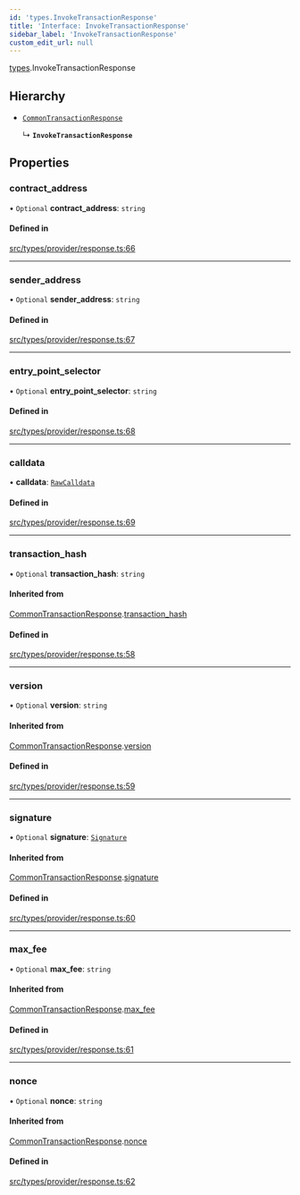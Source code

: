 ```yaml
---
id: 'types.InvokeTransactionResponse'
title: 'Interface: InvokeTransactionResponse'
sidebar_label: 'InvokeTransactionResponse'
custom_edit_url: null
---
```


[types](../namespaces/types.md).InvokeTransactionResponse

## Hierarchy

- [`CommonTransactionResponse`](types.CommonTransactionResponse.md)

  ↳ **`InvokeTransactionResponse`**

## Properties

### contract_address

• `Optional` **contract_address**: `string`

#### Defined in

[src/types/provider/response.ts:66](https://github.com/starknet-io/starknet.js/blob/v5.29.0/src/types/provider/response.ts#L66)

---

### sender_address

• `Optional` **sender_address**: `string`

#### Defined in

[src/types/provider/response.ts:67](https://github.com/starknet-io/starknet.js/blob/v5.29.0/src/types/provider/response.ts#L67)

---

### entry_point_selector

• `Optional` **entry_point_selector**: `string`

#### Defined in

[src/types/provider/response.ts:68](https://github.com/starknet-io/starknet.js/blob/v5.29.0/src/types/provider/response.ts#L68)

---

### calldata

• **calldata**: [`RawCalldata`](../namespaces/types.md#rawcalldata)

#### Defined in

[src/types/provider/response.ts:69](https://github.com/starknet-io/starknet.js/blob/v5.29.0/src/types/provider/response.ts#L69)

---

### transaction_hash

• `Optional` **transaction_hash**: `string`

#### Inherited from

[CommonTransactionResponse](types.CommonTransactionResponse.md).[transaction_hash](types.CommonTransactionResponse.md#transaction_hash)

#### Defined in

[src/types/provider/response.ts:58](https://github.com/starknet-io/starknet.js/blob/v5.29.0/src/types/provider/response.ts#L58)

---

### version

• `Optional` **version**: `string`

#### Inherited from

[CommonTransactionResponse](types.CommonTransactionResponse.md).[version](types.CommonTransactionResponse.md#version)

#### Defined in

[src/types/provider/response.ts:59](https://github.com/starknet-io/starknet.js/blob/v5.29.0/src/types/provider/response.ts#L59)

---

### signature

• `Optional` **signature**: [`Signature`](../namespaces/types.md#signature)

#### Inherited from

[CommonTransactionResponse](types.CommonTransactionResponse.md).[signature](types.CommonTransactionResponse.md#signature)

#### Defined in

[src/types/provider/response.ts:60](https://github.com/starknet-io/starknet.js/blob/v5.29.0/src/types/provider/response.ts#L60)

---

### max_fee

• `Optional` **max_fee**: `string`

#### Inherited from

[CommonTransactionResponse](types.CommonTransactionResponse.md).[max_fee](types.CommonTransactionResponse.md#max_fee)

#### Defined in

[src/types/provider/response.ts:61](https://github.com/starknet-io/starknet.js/blob/v5.29.0/src/types/provider/response.ts#L61)

---

### nonce

• `Optional` **nonce**: `string`

#### Inherited from

[CommonTransactionResponse](types.CommonTransactionResponse.md).[nonce](types.CommonTransactionResponse.md#nonce)

#### Defined in

[src/types/provider/response.ts:62](https://github.com/starknet-io/starknet.js/blob/v5.29.0/src/types/provider/response.ts#L62)
